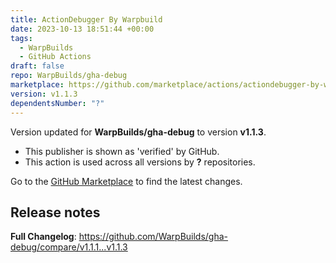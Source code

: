 ```yaml
---
title: ActionDebugger By Warpbuild
date: 2023-10-13 18:51:44 +00:00
tags:
  - WarpBuilds
  - GitHub Actions
draft: false
repo: WarpBuilds/gha-debug
marketplace: https://github.com/marketplace/actions/actiondebugger-by-warpbuild
version: v1.1.3
dependentsNumber: "?"
---
```



Version updated for **WarpBuilds/gha-debug** to version **v1.1.3**.
- This publisher is shown as 'verified' by GitHub.
- This action is used across all versions by **?** repositories.

Go to the [GitHub Marketplace](https://github.com/marketplace/actions/actiondebugger-by-warpbuild) to find the latest changes.

## Release notes

**Full Changelog**: https://github.com/WarpBuilds/gha-debug/compare/v1.1.1...v1.1.3
